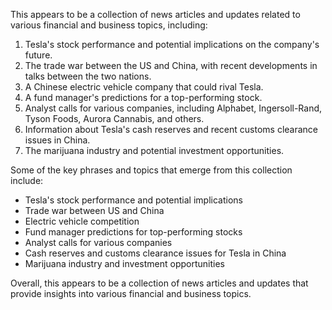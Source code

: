 This appears to be a collection of news articles and updates related to various financial and business topics, including:

1. Tesla's stock performance and potential implications on the company's future.
2. The trade war between the US and China, with recent developments in talks between the two nations.
3. A Chinese electric vehicle company that could rival Tesla.
4. A fund manager's predictions for a top-performing stock.
5. Analyst calls for various companies, including Alphabet, Ingersoll-Rand, Tyson Foods, Aurora Cannabis, and others.
6. Information about Tesla's cash reserves and recent customs clearance issues in China.
7. The marijuana industry and potential investment opportunities.

Some of the key phrases and topics that emerge from this collection include:

* Tesla's stock performance and potential implications
* Trade war between US and China
* Electric vehicle competition
* Fund manager predictions for top-performing stocks
* Analyst calls for various companies
* Cash reserves and customs clearance issues for Tesla in China
* Marijuana industry and investment opportunities

Overall, this appears to be a collection of news articles and updates that provide insights into various financial and business topics.